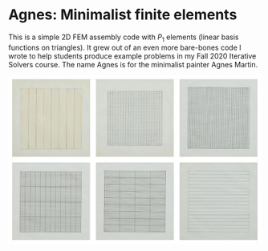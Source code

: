 # Agnes: Minimalist finite elements

This is a simple 2D FEM assembly code with $P_1$ elements (linear basis functions on triangles). It grew out of an even more bare-bones code I wrote to help students produce example problems in my Fall 2020 Iterative Solvers course. The name Agnes is for the minimalist painter Agnes Martin.


![image](etc/martinagnesPD1moart.jpg)

